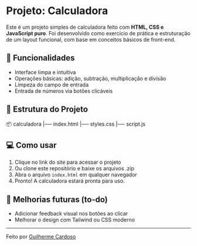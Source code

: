 # Projeto: Calculadora

Este é um projeto simples de calculadora feito com **HTML, CSS e JavaScript puro**. Foi desenvolvido como exercício de prática e estruturação de um layout funcional, com base em conceitos básicos de front-end.

## 🧮 Funcionalidades

- Interface limpa e intuitiva
- Operações básicas: adição, subtração, multiplicação e divisão
- Limpeza do campo de entrada
- Entrada de números via botões clicáveis

## 📁 Estrutura do Projeto

📦 calculadora
|── index.html
|── styles.css
|── script.js

## 💻 Como usar

1. Clique no link do site para acessar o projeto
2. Ou clone este repositório e baixe os arquivos .zip
3. Abra o arquivo `index.html` em qualquer navegador
4. Pronto! A calculadora estará pronta para uso.

## 📌 Melhorias futuras (to-do)

- Adicionar feedback visual nos botões ao clicar
- Melhorar o design com Tailwind ou CSS moderno

---

Feito por [Guilherme Cardoso](https://github.com/Guisc89)  
